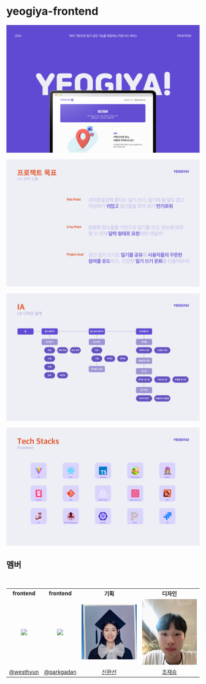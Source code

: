 # yeogiya-frontend

![ServiceOutline](./public/images/readme-service_outline.svg)

![ProjectGoal](./public/images/readme-project_goal.svg)

![IA](./public/images/readme-ia.svg)

![TechStacks](./public/images/readme-tech_stacks.svg)


## 멤버

<table>
    <tr align=center>
        <td><B>frontend<B></td>
        <td><B>frontend<B></td>
        <td><B>기획<B></td>
        <td><B>디자인<B></td>
    </tr>
    <tr align=center>
        <td><img src="https://avatars.githubusercontent.com/u/90893579?s=200&v=4" width=200 /></td>
        <td><img src="https://avatars.githubusercontent.com/u/90893596?s=200&v=4" width=200 /></td>
        <td><img src='./public/images/readme-wansun.jpeg'  width=200 /></td>
        <td><img src='./public/images/readme-designer.jpeg'  width=200 /></td>
    </tr>
    <tr align=center>
        <td><a href="https://github.com/westhyun">@westhyun</a></td>
        <td><a href="https://github.com/parkgadan">@parkgadan</a></td>
        <td><a href="https://www.linkedin.com/in/완선-신-874b71207">신완선</a></td>
        <td><a href="mailto:fcjscho97@gmail.com">조재승</a></td>
    </tr>
</table>